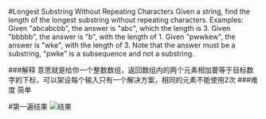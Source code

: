 #Longest Substring Without Repeating Characters
Given a string, find the length of the longest substring without repeating characters.
Examples:
Given "abcabcbb", the answer is "abc", which the length is 3.
Given "bbbbb", the answer is "b", with the length of 1.
Given "pwwkew", the answer is "wke", with the length of 3. 
Note that the answer must be a substring, "pwke" is a subsequence and not a substring.

###解释
意思就是给你一个整数数组，返回数组内的两个元素相加要等于目标数字的下标，可以架设每个输入只有一个解决方案，相同的元素不能使用2次
###难度
简单

#第一遍结果
![结果](result.png)